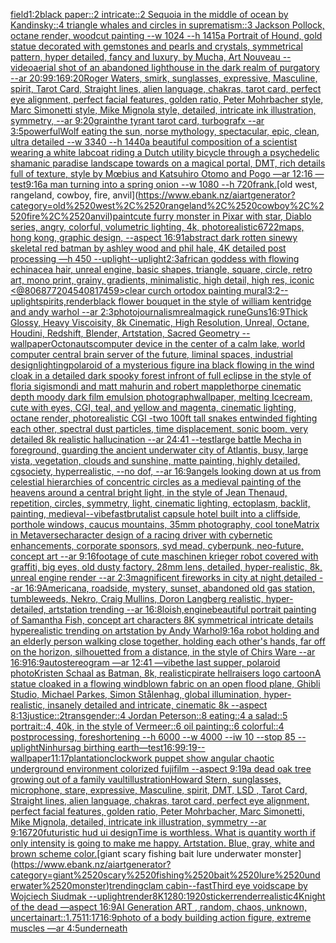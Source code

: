 [field](https://www.ebank.nz/aiartgenerator?category=field)[1:2](https://www.ebank.nz/aiartgenerator?category=1%3A2)[black paper::2 intricate::2 Sequoia in the middle of ocean by Kandinsky::4 triangle whales and circles in suprematism::3 Jackson Pollock, octane render, woodcut painting --w 1024 --h 1415](https://www.ebank.nz/aiartgenerator?category=black%2520paper%3A%3A2%2520intricate%3A%3A2%2520Sequoia%2520in%2520the%2520middle%2520of%2520ocean%2520by%2520Kandinsky%3A%3A4%2520triangle%2520whales%2520and%2520circles%2520in%2520suprematism%3A%3A3%2520Jackson%2520Pollock%2C%2520octane%2520render%2C%2520woodcut%2520painting%2520--w%25201024%2520--h%25201415)[a Portrait of  Hound, gold statue decorated with gemstones and  pearls and crystals, symmetrical pattern, hyper detailed, fancy and luxury, by Mucha, Art Nouveau --video](https://www.ebank.nz/aiartgenerator?category=a%2520Portrait%2520of%2520%2520Hound%2C%2520gold%2520statue%2520decorated%2520with%2520gemstones%2520and%2520%2520pearls%2520and%2520crystals%2C%2520symmetrical%2520pattern%2C%2520hyper%2520detailed%2C%2520fancy%2520and%2520luxury%2C%2520by%2520Mucha%2C%2520Art%2520Nouveau%2520--video)[aerial shot of an abandoned lighthouse in the dark realm of purgatory --ar 20:9](https://www.ebank.nz/aiartgenerator?category=aerial%2520shot%2520of%2520an%2520abandoned%2520lighthouse%2520in%2520the%2520dark%2520realm%2520of%2520purgatory%2520--ar%252020%3A9)[9:16](https://www.ebank.nz/aiartgenerator?category=9%3A16)[9:20](https://www.ebank.nz/aiartgenerator?category=9%3A20)[Roger Waters, smirk, sunglasses, expressive, Masculine, spirit, Tarot Card, Straight lines, alien language, chakras, tarot card, perfect eye alignment, perfect facial features, golden ratio, Peter Mohrbacher style, Marc Simonetti style, Mike Mignola style, detailed, intricate ink illustration, symmetry, --ar 9:20](https://www.ebank.nz/aiartgenerator?category=Roger%2520Waters%2C%2520smirk%2C%2520sunglasses%2C%2520expressive%2C%2520Masculine%2C%2520spirit%2C%2520Tarot%2520Card%2C%2520Straight%2520lines%2C%2520alien%2520language%2C%2520chakras%2C%2520tarot%2520card%2C%2520perfect%2520eye%2520alignment%2C%2520perfect%2520facial%2520features%2C%2520golden%2520ratio%2C%2520Peter%2520Mohrbacher%2520style%2C%2520Marc%2520Simonetti%2520style%2C%2520Mike%2520Mignola%2520style%2C%2520detailed%2C%2520intricate%2520ink%2520illustration%2C%2520symmetry%2C%2520--ar%25209%3A20)[grain](https://www.ebank.nz/aiartgenerator?category=grain)[the tyrant tarot card, turbografx --ar 3:5](https://www.ebank.nz/aiartgenerator?category=the%2520tyrant%2520tarot%2520card%2C%2520turbografx%2520--ar%25203%3A5)[powerful](https://www.ebank.nz/aiartgenerator?category=powerful)[Wolf eating the sun, norse mythology, spectacular, epic, clean, ultra detailed --w 3340 --h 1440](https://www.ebank.nz/aiartgenerator?category=Wolf%2520eating%2520the%2520sun%2C%2520norse%2520mythology%2C%2520spectacular%2C%2520epic%2C%2520clean%2C%2520ultra%2520detailed%2520--w%25203340%2520--h%25201440)[a beautiful composition of a scientist wearing a white labcoat riding a Dutch utility bicycle through a psychedelic shamanic paradise landscape towards on a magical portal, DMT,  rich details full of texture, style by Mœbius and Katsuhiro Otomo and Pogo —ar 12:16 —test](https://www.ebank.nz/aiartgenerator?category=a%2520beautiful%2520composition%2520of%2520a%2520scientist%2520wearing%2520a%2520white%2520labcoat%2520riding%2520a%2520Dutch%2520utility%2520bicycle%2520through%2520a%2520psychedelic%2520shamanic%2520paradise%2520landscape%2520towards%2520on%2520a%2520magical%2520portal%2C%2520DMT%2C%2520%2520rich%2520details%2520full%2520of%2520texture%2C%2520style%2520by%2520M%C5%93bius%2520and%2520Katsuhiro%2520Otomo%2520and%2520Pogo%2520%E2%80%94ar%252012%3A16%2520%E2%80%94test)[9:16](https://www.ebank.nz/aiartgenerator?category=9%3A16)[a man turning into a spring onion --w 1080 --h 720](https://www.ebank.nz/aiartgenerator?category=a%2520man%2520turning%2520into%2520a%2520spring%2520onion%2520--w%25201080%2520--h%2520720)[frank.](https://www.ebank.nz/aiartgenerator?category=frank.)[old west, rangeland, cowboy, fire, anvil](https://www.ebank.nz/aiartgenerator?category=old%2520west%2C%2520rangeland%2C%2520cowboy%2C%2520fire%2C%2520anvil)[paint](https://www.ebank.nz/aiartgenerator?category=paint)[cute furry monster in Pixar with star, Diablo series, angry, colorful, volumetric lighting, 4k, photorealistic](https://www.ebank.nz/aiartgenerator?category=cute%2520furry%2520monster%2520in%2520Pixar%2520with%2520star%2C%2520Diablo%2520series%2C%2520angry%2C%2520colorful%2C%2520volumetric%2520lighting%2C%25204k%2C%2520photorealistic)[6722](https://www.ebank.nz/aiartgenerator?category=6722)[maps,  hong kong,  graphic design,  --aspect 16:9](https://www.ebank.nz/aiartgenerator?category=maps%2C%2520%2520hong%2520kong%2C%2520%2520graphic%2520design%2C%2520%2520--aspect%252016%3A9)[1](https://www.ebank.nz/aiartgenerator?category=1)[abstract dark rotten sinewy skeletal red batman by ashley wood and phil hale, 4K detailed post processing —h 450 --uplight](https://www.ebank.nz/aiartgenerator?category=abstract%2520dark%2520rotten%2520sinewy%2520skeletal%2520red%2520batman%2520by%2520ashley%2520wood%2520and%2520phil%2520hale%2C%25204K%2520detailed%2520post%2520processing%2520%E2%80%94h%2520450%2520--uplight)[--uplight](https://www.ebank.nz/aiartgenerator?category=--uplight)[2:3](https://www.ebank.nz/aiartgenerator?category=2%3A3)[african goddess with flowing echinacea hair, unreal engine, basic shapes, triangle, square, circle, retro art, mono print, grainy, gradients, minimalistic, high detail, high res, iconic <@806877204540817459>](https://www.ebank.nz/aiartgenerator?category=african%2520goddess%2520with%2520flowing%2520echinacea%2520hair%2C%2520unreal%2520engine%2C%2520basic%2520shapes%2C%2520triangle%2C%2520square%2C%2520circle%2C%2520retro%2520art%2C%2520mono%2520print%2C%2520grainy%2C%2520gradients%2C%2520minimalistic%2C%2520high%2520detail%2C%2520high%2520res%2C%2520iconic%2520%3C%40806877204540817459%3E)[clear curch ortodox painting mural](https://www.ebank.nz/aiartgenerator?category=clear%2520curch%2520ortodox%2520painting%2520mural)[3:2](https://www.ebank.nz/aiartgenerator?category=3%3A2)[--uplight](https://www.ebank.nz/aiartgenerator?category=--uplight)[spirits,](https://www.ebank.nz/aiartgenerator?category=spirits%2C)[render](https://www.ebank.nz/aiartgenerator?category=render)[black flower bouquet in the style of william kentridge and andy warhol --ar 2:3](https://www.ebank.nz/aiartgenerator?category=black%2520flower%2520bouquet%2520in%2520the%2520style%2520of%2520william%2520kentridge%2520and%2520andy%2520warhol%2520--ar%25202%3A3)[photojournalism](https://www.ebank.nz/aiartgenerator?category=photojournalism)[real](https://www.ebank.nz/aiartgenerator?category=real)[magick rune](https://www.ebank.nz/aiartgenerator?category=magick%2520rune)[Guns](https://www.ebank.nz/aiartgenerator?category=Guns)[16:9](https://www.ebank.nz/aiartgenerator?category=16%3A9)[Thick Glossy, Heavy Viscoisity, 8k Cinematic, High Resolution, Unreal, Octane, Houdini, Redshift, Blender, Artstation, Sacred Geometry --wallpaper](https://www.ebank.nz/aiartgenerator?category=Thick%2520Glossy%2C%2520Heavy%2520Viscoisity%2C%25208k%2520Cinematic%2C%2520High%2520Resolution%2C%2520Unreal%2C%2520Octane%2C%2520Houdini%2C%2520Redshift%2C%2520Blender%2C%2520Artstation%2C%2520Sacred%2520Geometry%2520--wallpaper)[Octonauts](https://www.ebank.nz/aiartgenerator?category=Octonauts)[computer device in the center of a calm lake, world computer central brain server of the future, liminal spaces, industrial design](https://www.ebank.nz/aiartgenerator?category=computer%2520device%2520in%2520the%2520center%2520of%2520a%2520calm%2520lake%2C%2520world%2520computer%2520central%2520brain%2520server%2520of%2520the%2520future%2C%2520liminal%2520spaces%2C%2520industrial%2520design)[lighting](https://www.ebank.nz/aiartgenerator?category=lighting)[polaroid of a mysterious figure ina black flowing in the wind cloak in a detailed dark spooky forest infront of full eclipse in the style of floria sigismondi and matt mahurin and robert mapplethorpe cinematic depth moody dark film emulsion photograph](https://www.ebank.nz/aiartgenerator?category=polaroid%2520of%2520a%2520mysterious%2520figure%2520ina%2520black%2520flowing%2520in%2520the%2520wind%2520cloak%2520in%2520a%2520detailed%2520dark%2520spooky%2520forest%2520infront%2520of%2520full%2520eclipse%2520in%2520the%2520style%2520of%2520floria%2520sigismondi%2520and%2520matt%2520mahurin%2520and%2520robert%2520mapplethorpe%2520cinematic%2520depth%2520moody%2520dark%2520film%2520emulsion%2520photograph)[wallpaper, melting Icecream, cute with eyes, CGI, teal, and yellow and magenta, cinematic lighting, octane render, photorealistic CGI -](https://www.ebank.nz/aiartgenerator?category=wallpaper%2C%2520melting%2520Icecream%2C%2520cute%2520with%2520eyes%2C%2520CGI%2C%2520teal%2C%2520and%2520yellow%2520and%2520magenta%2C%2520cinematic%2520lighting%2C%2520octane%2520render%2C%2520photorealistic%2520CGI%2520-)[two 100ft tall snakes entwinded fighting each other, spectral dust particles, time displacement, sonic boom, very detailed 8k realistic hallucination --ar 24:41 --test](https://www.ebank.nz/aiartgenerator?category=two%2520100ft%2520tall%2520snakes%2520entwinded%2520fighting%2520each%2520other%2C%2520spectral%2520dust%2520particles%2C%2520time%2520displacement%2C%2520sonic%2520boom%2C%2520very%2520detailed%25208k%2520realistic%2520hallucination%2520--ar%252024%3A41%2520--test)[large battle Mecha in foreground, guarding the ancient underwater city of Atlantis, busy, large vista, vegetation, clouds and sunshine, matte painting, highly detailed, cgsociety, hyperrealistic, --no dof, --ar 16:9](https://www.ebank.nz/aiartgenerator?category=large%2520battle%2520Mecha%2520in%2520foreground%2C%2520guarding%2520the%2520ancient%2520underwater%2520city%2520of%2520Atlantis%2C%2520busy%2C%2520large%2520vista%2C%2520vegetation%2C%2520clouds%2520and%2520sunshine%2C%2520matte%2520painting%2C%2520highly%2520detailed%2C%2520cgsociety%2C%2520hyperrealistic%2C%2520--no%2520dof%2C%2520--ar%252016%3A9)[angels looking down at us from celestial hierarchies of concentric circles as a medieval painting of the heavens around a central bright light, in the style of Jean Thenaud, repetition, circles, symmetry, light, cinematic lighting, ectoplasm, backlit, painting, medieval](https://www.ebank.nz/aiartgenerator?category=angels%2520looking%2520down%2520at%2520us%2520from%2520celestial%2520hierarchies%2520of%2520concentric%2520circles%2520as%2520a%2520medieval%2520painting%2520of%2520the%2520heavens%2520around%2520a%2520central%2520bright%2520light%2C%2520in%2520the%2520style%2520of%2520Jean%2520Thenaud%2C%2520repetition%2C%2520circles%2C%2520symmetry%2C%2520light%2C%2520cinematic%2520lighting%2C%2520ectoplasm%2C%2520backlit%2C%2520painting%2C%2520medieval)[--vibefast](https://www.ebank.nz/aiartgenerator?category=--vibefast)[brutalist capsule hotel built into a cliffside, porthole windows, caucus mountains, 35mm photography, cool tone](https://www.ebank.nz/aiartgenerator?category=brutalist%2520capsule%2520hotel%2520built%2520into%2520a%2520cliffside%2C%2520porthole%2520windows%2C%2520caucus%2520mountains%2C%252035mm%2520photography%2C%2520cool%2520tone)[Matrix in Metaverse](https://www.ebank.nz/aiartgenerator?category=Matrix%2520in%2520Metaverse)[character design of a racing driver with cybernetic enhancements, corporate sponsors, syd mead, cyberpunk, neo-future, concept art --ar 9:16](https://www.ebank.nz/aiartgenerator?category=character%2520design%2520of%2520a%2520racing%2520driver%2520with%2520cybernetic%2520enhancements%2C%2520corporate%2520sponsors%2C%2520syd%2520mead%2C%2520cyberpunk%2C%2520neo-future%2C%2520concept%2520art%2520--ar%25209%3A16)[footage of cute maschinen krieger robot covered with graffiti, big eyes, old dusty factory, 28mm lens, detailed, hyper-realistic, 8k, unreal engine render --ar 2:3](https://www.ebank.nz/aiartgenerator?category=footage%2520of%2520cute%2520maschinen%2520krieger%2520robot%2520covered%2520with%2520graffiti%2C%2520big%2520eyes%2C%2520old%2520dusty%2520factory%2C%252028mm%2520lens%2C%2520detailed%2C%2520hyper-realistic%2C%25208k%2C%2520unreal%2520engine%2520render%2520--ar%25202%3A3)[magnificent fireworks in city at night,detailed --ar 16:9](https://www.ebank.nz/aiartgenerator?category=magnificent%2520fireworks%2520in%2520city%2520at%2520night%2Cdetailed%2520--ar%252016%3A9)[Americana, roadside, mystery, sunset, abandoned old gas station, tumbleweeds, Nekro, Craig Mullins, Doron Langberg realistic,   hyper-detailed, artstation trending --ar 16:8](https://www.ebank.nz/aiartgenerator?category=Americana%2C%2520roadside%2C%2520mystery%2C%2520sunset%2C%2520abandoned%2520old%2520gas%2520station%2C%2520tumbleweeds%2C%2520Nekro%2C%2520Craig%2520Mullins%2C%2520Doron%2520Langberg%2520realistic%2C%2520%2520%2520hyper-detailed%2C%2520artstation%2520trending%2520--ar%252016%3A8)[loish,](https://www.ebank.nz/aiartgenerator?category=loish%2C)[engine](https://www.ebank.nz/aiartgenerator?category=engine)[beautiful portrait painting of Samantha Fish, concept art characters 8K symmetrical intricate details hyperealistic trending on artstation by Andy Warhol](https://www.ebank.nz/aiartgenerator?category=beautiful%2520portrait%2520painting%2520of%2520Samantha%2520Fish%2C%2520concept%2520art%2520characters%25208K%2520symmetrical%2520intricate%2520details%2520hyperealistic%2520trending%2520on%2520artstation%2520by%2520Andy%2520Warhol)[9:16](https://www.ebank.nz/aiartgenerator?category=9%3A16)[a robot holding and an elderly person walking close together, holding each other's hands, far off on the horizon, silhouetted from a distance, in the style of Chirs Ware --ar 16:9](https://www.ebank.nz/aiartgenerator?category=a%2520robot%2520holding%2520and%2520an%2520elderly%2520person%2520walking%2520close%2520together%2C%2520holding%2520each%2520other%27s%2520hands%2C%2520far%2520off%2520on%2520the%2520horizon%2C%2520silhouetted%2520from%2520a%2520distance%2C%2520in%2520the%2520style%2520of%2520Chirs%2520Ware%2520--ar%252016%3A9)[16:9](https://www.ebank.nz/aiartgenerator?category=16%3A9)[autostereogram —ar 12:41 —vibe](https://www.ebank.nz/aiartgenerator?category=autostereogram%2520%E2%80%94ar%252012%3A41%2520%E2%80%94vibe)[the last supper, polaroid photo](https://www.ebank.nz/aiartgenerator?category=the%2520last%2520supper%2C%2520polaroid%2520photo)[Kristen Schaal as Batman, 8k, realistic](https://www.ebank.nz/aiartgenerator?category=Kristen%2520Schaal%2520as%2520Batman%2C%25208k%2C%2520realistic)[pirate hellraisers logo cartoon](https://www.ebank.nz/aiartgenerator?category=pirate%2520hellraisers%2520logo%2520cartoon)[A statue cloaked in a flowing windblown fabric on an open flood plane, Ghibli Studio, Michael Parkes, Simon Stålenhag, global illumination, hyper-realistic, insanely detailed and intricate, cinematic 8k --aspect 8:13](https://www.ebank.nz/aiartgenerator?category=A%2520statue%2520cloaked%2520in%2520a%2520flowing%2520windblown%2520fabric%2520on%2520an%2520open%2520flood%2520plane%2C%2520Ghibli%2520Studio%2C%2520Michael%2520Parkes%2C%2520Simon%2520St%C3%A5lenhag%2C%2520global%2520illumination%2C%2520hyper-realistic%2C%2520insanely%2520detailed%2520and%2520intricate%2C%2520cinematic%25208k%2520--aspect%25208%3A13)[justice::2](https://www.ebank.nz/aiartgenerator?category=justice%3A%3A2)[transgender::4 Jordan Peterson::8 eating::4 a salad::5 portrait::4, 40k, in the style of Vermeer::6 oil painting::6 colorful::4 postprocessing, foreshortening --h 6000 --w 4000 --iw 10 --stop 85 --uplight](https://www.ebank.nz/aiartgenerator?category=transgender%3A%3A4%2520Jordan%2520Peterson%3A%3A8%2520eating%3A%3A4%2520a%2520salad%3A%3A5%2520portrait%3A%3A4%2C%252040k%2C%2520in%2520the%2520style%2520of%2520Vermeer%3A%3A6%2520oil%2520painting%3A%3A6%2520colorful%3A%3A4%2520postprocessing%2C%2520foreshortening%2520--h%25206000%2520--w%25204000%2520--iw%252010%2520--stop%252085%2520--uplight)[Ninhursag birthing earth](https://www.ebank.nz/aiartgenerator?category=Ninhursag%2520birthing%2520earth)[—test](https://www.ebank.nz/aiartgenerator?category=%E2%80%94test)[16:9](https://www.ebank.nz/aiartgenerator?category=16%3A9)[9:19](https://www.ebank.nz/aiartgenerator?category=9%3A19)[--wallpaper](https://www.ebank.nz/aiartgenerator?category=--wallpaper)[11:17](https://www.ebank.nz/aiartgenerator?category=11%3A17)[plantation](https://www.ebank.nz/aiartgenerator?category=plantation)[clockwork puppet show angular chaotic underground environment colorized fujifilm --aspect 9:19](https://www.ebank.nz/aiartgenerator?category=clockwork%2520puppet%2520show%2520angular%2520chaotic%2520underground%2520environment%2520colorized%2520fujifilm%2520--aspect%25209%3A19)[a dead oak tree growing out of a family vault](https://www.ebank.nz/aiartgenerator?category=a%2520dead%2520oak%2520tree%2520growing%2520out%2520of%2520a%2520family%2520vault)[illustration](https://www.ebank.nz/aiartgenerator?category=illustration)[Howard Stern, sunglasses, microphone, stare, expressive, Masculine, spirit, DMT, LSD , Tarot Card, Straight lines, alien language, chakras, tarot card, perfect eye alignment, perfect facial features, golden ratio, Peter Mohrbacher, Marc Simonetti, Mike Mignola, detailed, intricate ink illustration, symmetry --ar 9:16](https://www.ebank.nz/aiartgenerator?category=Howard%2520Stern%2C%2520sunglasses%2C%2520microphone%2C%2520stare%2C%2520expressive%2C%2520Masculine%2C%2520spirit%2C%2520DMT%2C%2520LSD%2520%2C%2520Tarot%2520Card%2C%2520Straight%2520lines%2C%2520alien%2520language%2C%2520chakras%2C%2520tarot%2520card%2C%2520perfect%2520eye%2520alignment%2C%2520perfect%2520facial%2520features%2C%2520golden%2520ratio%2C%2520Peter%2520Mohrbacher%2C%2520Marc%2520Simonetti%2C%2520Mike%2520Mignola%2C%2520detailed%2C%2520intricate%2520ink%2520illustration%2C%2520symmetry%2520--ar%25209%3A16)[720](https://www.ebank.nz/aiartgenerator?category=720)[futuristic hud ui design](https://www.ebank.nz/aiartgenerator?category=futuristic%2520hud%2520ui%2520design)[](https://www.ebank.nz/aiartgenerator?category=)[Time is worthless. What is quantity worth if only intensity is going to make me happy. Artstation. Blue, gray, white and brown scheme color.](https://www.ebank.nz/aiartgenerator?category=Time%2520is%2520worthless.%2520What%2520is%2520quantity%2520worth%2520if%2520only%2520intensity%2520is%2520going%2520to%2520make%2520me%2520happy.%2520Artstation.%2520Blue%2C%2520gray%2C%2520white%2520and%2520brown%2520scheme%2520color.)[giant scary fishing bait lure underwater monster](https://www.ebank.nz/aiartgenerator?category=giant%2520scary%2520fishing%2520bait%2520lure%2520underwater%2520monster)[trending](https://www.ebank.nz/aiartgenerator?category=trending)[clam cabin](https://www.ebank.nz/aiartgenerator?category=clam%2520cabin)[--fast](https://www.ebank.nz/aiartgenerator?category=--fast)[Third eye voidscape by Wojciech Siudmak --uplight](https://www.ebank.nz/aiartgenerator?category=Third%2520eye%2520voidscape%2520by%2520Wojciech%2520Siudmak%2520--uplight)[render](https://www.ebank.nz/aiartgenerator?category=render)[8K](https://www.ebank.nz/aiartgenerator?category=8K)[1280:1920](https://www.ebank.nz/aiartgenerator?category=1280%3A1920)[sticker](https://www.ebank.nz/aiartgenerator?category=sticker)[render](https://www.ebank.nz/aiartgenerator?category=render)[realistic](https://www.ebank.nz/aiartgenerator?category=realistic)[4K](https://www.ebank.nz/aiartgenerator?category=4K)[night of the dead —aspect 16:9](https://www.ebank.nz/aiartgenerator?category=night%2520of%2520the%2520dead%2520%E2%80%94aspect%252016%3A9)[AI Generation ART , random, chaos, unknown, uncertain](https://www.ebank.nz/aiartgenerator?category=AI%2520Generation%2520ART%2520%2C%2520random%2C%2520chaos%2C%2520unknown%2C%2520uncertain)[art::1.75](https://www.ebank.nz/aiartgenerator?category=art%3A%3A1.75)[11:17](https://www.ebank.nz/aiartgenerator?category=11%3A17)[16:9](https://www.ebank.nz/aiartgenerator?category=16%3A9)[photo of a body building action figure, extreme muscles —ar 4:5](https://www.ebank.nz/aiartgenerator?category=photo%2520of%2520a%2520body%2520building%2520action%2520figure%2C%2520extreme%2520muscles%2520%E2%80%94ar%25204%3A5)[underneath](https://www.ebank.nz/aiartgenerator?category=underneath)